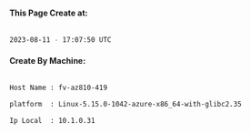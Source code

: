 
   
#### This Page Create at:

```bash

2023-08-11 - 17:07:50 UTC

```

#### Create By Machine:

```bash

Host Name : fv-az810-419

platform  : Linux-5.15.0-1042-azure-x86_64-with-glibc2.35

Ip Local  : 10.1.0.31

```

